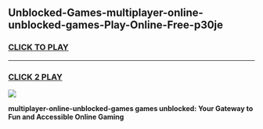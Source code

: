 
## Unblocked-Games-multiplayer-online-unblocked-games-Play-Online-Free-p30je
<h3>
<a href="https://premium76.site?title=multiplayer-online-unblocked-games&ref=26A">CLICK TO PLAY</a></h3>
<hr>

<h3>
<a href="https://premium76.site?title=multiplayer-online-unblocked-games&ref=26A">CLICK 2 PLAY</a>
  
</h3>

<a href="https://premium76.site?title=multiplayer-online-unblocked-games&ref=26A"><img src="https://clearcache.store/games.png"></a>


**multiplayer-online-unblocked-games games unblocked: Your Gateway to Fun and Accessible Online Gaming**

